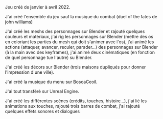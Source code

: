 Jeu créé de janvier à avril 2022.

J'ai créé l'ensemble du jeu sauf la musique du combat (duel of the fates de john williams)

J'ai créé les meshs des personnages sur Blender et rajouté quelques couleurs et matériaux,
j'ai rig les personnages sur Blender (mettre des os en coloriant les parties du mesh qui doit s'animer avec l'os),
j'ai animé les actions (attaquer, avancer, reculer, parader...) des personnages sur Blender (à la main avec des keyframes),
j'ai animé deux cinématiques (en fonction de quel personnage tue l'autre) su Blender.

J'ai créé les décors sur Blender (trois maisons dupliqués pour donner l'impression d'une ville).

J'ai créé la musique du menu sur BoscaCeoil.

J'ai tout transféré sur Unreal Engine.

J'ai créé les différentes scènes (crédits, touches, histoire...),
j'ai lié les animations aux touches, rajouté trois barres de combat,
j'ai rajouté quelques effets sonores et dialogues

